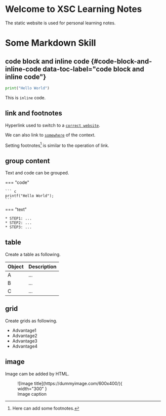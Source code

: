 # Welcome to XSC Learning Notes

The static website is used for personal learning notes.

# Some Markdown Skill

## code block and inline code {#code-block-and-inline-code data-toc-label="code block and inline code"}

``` python
print("Hello World")
```

This is `inline` code.

## link and footnotes

Hyperlink used to switch to a [`correct website`][correct website].

We can also link to [`somewhere`][somewhere] of the context.

Setting footnotes[^1] is similar to the operation of link. 

[correct website]: https://www.bing.com
[somewhere]: #code-block-and-inline-code
[^1]: Here can add some footnotes.

## group content

Text and code can be grouped.

=== "code"

    ``` c
    printf("Hello World");
    ```

=== "text"

    * STEP1: ...
    * STEP2: ...
    * STEP3: ...

## table

Create a table as following.

| Object      | Description                          |
| ----------- | ------------------------------------ |
| A           | ...                                  |
| B           | ...                                  |
| C           | ...                                  |

## grid

Create grids as following.

<div class="grid cards" markdown>

* Advantage1
* Advantage2
* Advantage3
* Advantage4

</div>

## image

Image cam be added by HTML.

<figure markdown>
  ![Image title](https://dummyimage.com/600x400/){ width="300" }
  <figcaption>Image caption</figcaption>
</figure>



